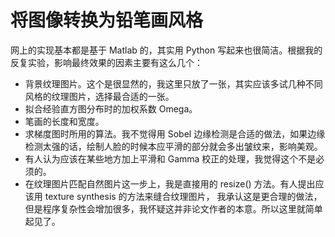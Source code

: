 # 将图像转换为铅笔画风格

网上的实现基本都是基于 Matlab 的，其实用 Python 写起来也很简洁。根据我的反复实验，影响最终效果的因素主要有这么几个：

- 背景纹理图片。这个是很显然的，我这里只放了一张，其实应该多试几种不同风格的纹理图片，选择最合适的一张。
- 拟合经验直方图分布时的加权系数 Omega。
- 笔画的长度和宽度。
- 求梯度图时所用的算法。我不觉得用 Sobel 边缘检测是合适的做法，如果边缘检测太强的话，绘制人脸的时候本应平滑的部分就会多出皱纹来，影响美观。
- 有人认为应该在某些地方加上平滑和 Gamma 校正的处理，我觉得这个不是必须的。
- 在纹理图片匹配自然图片这一步上，我是直接用的 resize() 方法。有人提出应该用 texture synthesis 的方法来缝合纹理图片，
我承认这是更合理的做法，但是程序复杂性会增加很多，我怀疑这并非论文作者的本意。所以这里就简单起见了。
